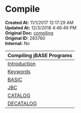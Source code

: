 # Compile

**Created At:** 11/1/2017 12:17:29 AM  
**Updated At:** 12/3/2018 4:46:49 PM  
**Original Doc:** [compiling](https://docs.jbase.com/44497-articles/compiling)  
**Original ID:** 283760  
**Internal:** No  



| **Compiling jBASE Programs** |
| --- |
| [Introduction](https://https://static.zumasys.com/jbase/r99/knowledgebase/manuals/3.0/30manpages/man/sup42_COMPILATION.htm) | Introduction to the compilation process |
| [Keywords](https://https://static.zumasys.com/jbase/r99/knowledgebase/manuals/3.0/30manpages/man/sup12_KEYWORDS.htm) | Compiler reserved words |
| [BASIC](https://https://static.zumasys.com/jbase/r99/knowledgebase/manuals/3.0/30manpages/man/sup42_BASIC.htm) | The BASIC command |
| [JBC](https://https://static.zumasys.com/jbase/r99/knowledgebase/manuals/3.0/30manpages/man/sup42_JBC.htm) | The jBC command |
| [CATALOG](https://https://static.zumasys.com/jbase/r99/knowledgebase/manuals/3.0/30manpages/man/sup42_CATALOG.htm) | The CATALOG command |
| [DECATALOG](https://https://static.zumasys.com/jbase/r99/knowledgebase/manuals/3.0/30manpages/man/sup42_DECATALOG.htm) | The DECATALOG command |

